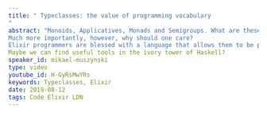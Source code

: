 ```yaml
---
title: " Typeclasses: the value of programming vocabulary
"
abstract: "Monoids, Applicatives, Monads and Semigroups. What are these things?
Much more importantly, however, why should one care?
Elixir programmers are blessed with a language that allows them to be productive, seemingly without needing to reach for these arcane spells. And yet, for building architectures we have spells like "GenServer" and "Supervisor", among others.
Maybe we can find useful tools in the ivory tower of Haskell?
speaker_id: mikael-muszynski
type: video
youtube_id: H-GyRsMwYRs
keywords: Typeclasses, Elixir
date: 2019-08-12
tags: Code Elixir LDN
---
```


